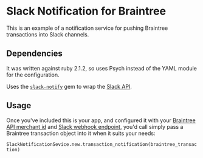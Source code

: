 # Slack Notification for Braintree

This is an example of a notification service for pushing Braintree transactions into Slack channels.

## Dependencies

It was written against ruby 2.1.2, so uses Psych instead of the YAML module for the configuration.

Uses the [`slack-notify`](https://github.com/sosedoff/slack-notify) gem to wrap the [Slack API](api.slack.com). 

## Usage

Once you've included this is your app, and configured it with your [Braintree API merchant id](https://articles.braintreepayments.com/control-panel/important-gateway-credentials) and [Slack webhook endpoint](https://api.slack.com/incoming-webhooks), you'd call simply pass a Braintree transaction object into it when it suits your needs:

`SlackNotificationSevice.new.transaction_notification(braintree_transaction)`
